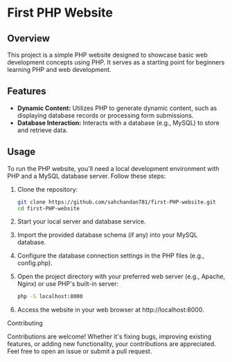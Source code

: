 # First PHP Website

## Overview
This project is a simple PHP website designed to showcase basic web development concepts using PHP. It serves as a starting point for beginners learning PHP and web development.

## Features
- **Dynamic Content:** Utilizes PHP to generate dynamic content, such as displaying database records or processing form submissions.
- **Database Interaction:** Interacts with a database (e.g., MySQL) to store and retrieve data.

## Usage
To run the PHP website, you'll need a local development environment with PHP and a MySQL database server. Follow these steps:

1. Clone the repository:
   ```bash
   git clone https://github.com/sahchandan781/first-PHP-website.git
   cd first-PHP-website
   
2. Start your local server and database service.

3. Import the provided database schema (if any) into your MySQL database.

4. Configure the database connection settings in the PHP files (e.g., config.php).

5. Open the project directory with your preferred web server (e.g., Apache, Nginx) or use PHP's built-in server:
   ```bash
   php -S localhost:8000

6. Access the website in your web browser at http://localhost:8000.

Contributing

Contributions are welcome! Whether it's fixing bugs, improving existing features, or adding new functionality, your contributions are appreciated. Feel free to open an issue or submit a pull request.
